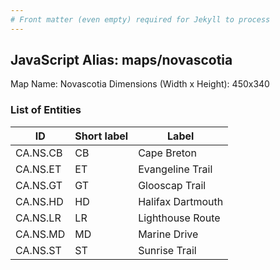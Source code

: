 ```yaml
---
# Front matter (even empty) required for Jekyll to process
---
```


## JavaScript Alias: maps/novascotia

Map Name: Novascotia
Dimensions (Width x Height): 450x340





### List of Entities

ID | Short label | Label
---|---|---|
CA.NS.CB|CB|Cape Breton
CA.NS.ET|ET|Evangeline Trail
CA.NS.GT|GT|Glooscap Trail
CA.NS.HD|HD|Halifax Dartmouth
CA.NS.LR|LR|Lighthouse Route
CA.NS.MD|MD|Marine Drive
CA.NS.ST|ST|Sunrise Trail

